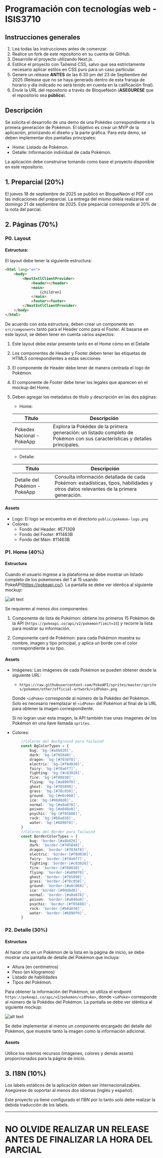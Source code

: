 # Programación con tecnologías web - ISIS3710

## Instrucciones generales

1. Lea todas las instrucciones antes de comenzar.
2. Realice un fork de este repositorio en su cuenta de GitHub.
3. Desarrolle el proyecto utilizando Next.js.
4. Estilice el proyecto con Tailwind CSS, salvo que sea estrictamente necesario aplicar estilos en CSS puro para un caso particular.
5. Genere un release **ANTES** de las 6:30 pm del 23 de Septiembre del 2025 (Release que no se haya generado dentro de esta franaja de horario y día indicado no será tenido en cuenta en la calificación final).
6. Envíe la URL del repositorio a través de BloqueNeón (**ASEGURESE** que el repositorio sea **público**).

## Descripción

Se solicita el desarrollo de una demo de una Pokédex correspondiente a la primera generación de Pokémon. El objetivo es crear un MVP de la aplicación, priorizando el diseño y la parte gráfica.
Para esta demo, se deben implementar dos pantallas principales:

* Home: Listado de Pokémon.
* Detalle: Información individual de cada Pokémon.

La aplicación debe construirse tomando como base el proyecto disponible en este repositorio.

## 1. Preparcial (20%)

El jueves 18 de septiembre de 2025 se publicó en BloqueNeón el PDF con las indicaciones del preparcial. La entrega del mismo debía realizarse el domingo 21 de septiembre de 2025. Este preparcial corresponde al 20% de la nota del parcial.

## 2. Páginas (70%)

### P0. Layout

#### Estructura:

El layout debe tener la siguiente estructura:

```html
<html lang="en">
    <body>
        <NextIntlClientProvider>
            <header></header>
            <main>
                {children}
            </main>
            <footer><footer>
        </NextIntlClientProvider>
    </body>
</html>
```

De acuerdo con esta estructura, deben crear un componente en `src/components` tanto para el Header como para el Footer. Al basarse en este layout, se deben tener en cuenta varios aspectos:
1. Este layout debe estar presente tanto en el Home cómo en el Detalle
2. Los componentes de Header y Footer deben tener las etiquetas de HTML5 correspondientes a estas secciones
3. El componente de Header debe tener de manera centrada el logo de Pokémon.
4. El componente de Footer debe tener los legales que aparecen en el mockup del Home.
5. Deben agregar los metadatos de título y descripción en las dos páginas:
    * Home: 

    | Título | Descripción |
    | ------ | ----------- |
    | Pokedex Nacional - PokeApp | Explora la Pokédex de la primera generación: un listado completo de Pokémon con sus características y detalles principales. |
    
    * Detalle:

    | Título | Descripción |
    | ------ | ----------- |
    | Detalle del Pokémon - PokeApp | Consulta información detallada de cada Pokémon: estadísticas, tipos, habilidades y otros datos relevantes de la primera generación. |

#### Assets
* Logo: El logo se encuentra en el directorio `public/pokemon-logo.png`
* Colores:
    * Fondo del Header: #E71309
    * Fondo del Footer: #11463B
    * Fondo del Main: #11463B

### P1. Home (40%)

#### Estructura

Cuando el usuario ingrese a la plataforma se debe mostrar un listado completo de los pokemones del 1 al 15 usando PokeAPI(https://pokeapi.co/). La pantalla se debe ver idéntica al siguiente mockup:

![alt text](image.png)

Se requieren al menos dos componentes:

1. Componente de lista de Pokémon: obtiene los primeros 15 Pokémon de la API (`https://pokeapi.co/api/v2/pokemon?limit=15`) y recorre la lista para mostrar su información.

2. Componente card de Pokémon: para cada Pokémon muestra su nombre, imagen y tipo principal, y aplica un borde con el color correspondiente a su tipo.

#### Assets
* Imágenes: Las imágenes de cada Pokémon se pueden obtener desde la siguiente URL:
    * `https://raw.githubusercontent.com/PokeAPI/sprites/master/sprites/pokemon/other/official-artwork/<idPoke>.png`

    Donde `<idPoke>` corresponde al número de la Pokédex del Pokémon. Solo es necesario reemplazar el `<idPoke>` del Pokémon al final de la URL para obtener la imagen correspondiente.

    Si no logran usar esta imagen, la API también trae unas imagenes de los Pokémon en una llave llamada `sprites`.
* Colores:

    ```ts
        //Colores del Background para Tailwind
        const BgColorTypes = {
            bug: 'bg-[#a8b820]',
            dark: 'bg-[#705848]',
            dragon: 'bg-[#7038f8]',
            electric: 'bg-[#f8d030]',
            fairy: 'bg-[#f0a6f7]',
            fighting: 'bg-[#c03028]',
            fire: 'bg-[#f08030]',
            flying: 'bg-[#a890f0]',
            ghost: 'bg-[#705898]',
            grass: 'bg-[#78c850]',
            ground: 'bg-[#e0c068]',
            ice: 'bg-[#98d8d8]',
            normal: 'bg-[#a8a878]',
            poison: 'bg-[#a040a0]',
            psychic: 'bg-[#f85888]',
            rock: 'bg-[#b8a038]',
            water: 'bg-[#6890f0]',
        }
        //Colores del Border para Tailwind
        const BorderColorTypes = {
            bug: 'border-[#a8b820]',
            dark: 'border-[#705848]',
            dragon: 'border-[#7038f8]',
            electric: 'border-[#f8d030]',
            fairy: 'border-[#f0a6f7]',
            fighting: 'border-[#c03028]',
            fire: 'border-[#f08030]',
            flying: 'border-[#a890f0]',
            ghost: 'border-[#705898]',
            grass: 'border-[#78c850]',
            ground: 'border-[#e0c068]',
            ice: 'border-[#98d8d8]',
            normal: 'border-[#a8a878]',
            poison: 'border-[#a040a0]',
            psychic: 'border-[#f85888]',
            rock: 'border-[#b8a038]',
            water: 'border-[#6890f0]',
        }
    ```

### P2. Detalle (30%)

#### Estructura

Al hacer clic en un Pokémon de la lista en la página de inicio, se debe mostrar una pantalla de detalle del Pokémon que incluya:

* Altura (en centímetros)
* Peso (en kilogramos)
* Listado de habilidades
* Tipos del Pokémon. 

Para obtener la información del Pokémon, se utiliza el endpoint `https://pokeapi.co/api/v2/pokemon/<idPoke>`, donde `<idPoke>` corresponde al número de la Pokédex del Pokémon. La pantalla se debe ver idéntica al siguiente mockup:

![alt text](image-1.png)

Se debe implementar al menos un componente encargado del detalle del Pokémon, que muestre tanto la imagen como la información adicional.

#### Assets

Utilice los mismos recursos (imágenes, colores y demás assets) proporcionados para la página de inicio.

## 3. I18N (10%)

Los labels estáticos de la aplicación deben ser internacionalizables. Asegúrese de soportar al menos dos idiomas (inglés y español).

Este proyecto ya tiene configurado el I18N por lo tanto solo debe realizar la debida traducción de los labels.

<hr>

# NO OLVIDE REALIZAR UN RELEASE ANTES DE FINALIZAR LA HORA DEL PARCIAL